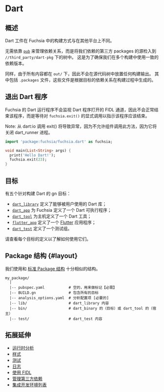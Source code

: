 # Dart

<!-- ## Overview -->

## 概述

<!-- Dart artifacts are not built the same way in Fuchsia as they are on other
platforms. -->

Dart 工件在 Fuchsia 中的构建方式与在其他平台上不同。

<!-- Instead of relying on [`pub`][pub] to manage dependencies, sources of
third-party packages we depend on are checked into the tree under
`//third_party/dart-pkg`.
This is to ensure we use consistent versions of our dependencies across multiple
builds. -->

无需依靠 [`pub`][pub] 来管理依赖关系，而是将我们依赖的第三方 packages 的源检入到 `//third_party/dart-pkg` 下的树中。
这是为了确保我们在多个构建中使用一致的依赖版本。

<!-- Likewise, no build output is placed in the source tree as everything goes under
`out/`. That includes `.packages` files, which are generated as part of the build
based on a target's dependency. -->

同样，由于所有内容都在 `out/` 下，因此不会在源代码树中放置任何构建输出。
其中包括 `.packages` 文件，这些文件是根据目标的依赖关系在构建过程中生成的。

<!-- ## Exiting Dart programs -->

## 退出 Dart 程序

<!-- The Dart runner for Fuchsia does not
monitor the FIDL channels opened by Dart programs and as a result does not end
the program normally, but rather waits for the explicit call to `fuchsia.exit()`
to indicate the program should be ended. -->

Fuchsia 的 Dart 运行程序不会监视 Dart 程序打开的 FIDL 通道，因此不会正常结束该程序，而是等待对 `fuchsia.exit()` 的显式调用以指示该程序应该结束。

<!-- Note: Calling exit() from dart:io will result in an exception since components
are not allowed to call this method since it would shutdown the dart_runner process. -->

Note: 从 dart:io 调用 exit() 将导致异常，因为不允许组件调用此方法，因为它将关闭 dart_runner 进程。

```dart
import 'package:fuchsia/fuchsia.dart' as fuchsia;

void main(List<String> args) {
  print('Hello Dart!');
  fuchsia.exit(23);
}
```

<!-- ## Targets -->

## 目标

<!-- There are five gn targets for building Dart: -->

有五个针对构建 Dart 的 gn 目标：

<!-- - [`dart_library`][target-library] defines a library that can be used by other
Dart -;
- [`dart_app`][target-app] defines a Dart executable for Fuchsia;
- [`dart_tool`][target-tool] defines a Dart tool for the host;
- [`flutter_app`][target-flutter] defines a [Flutter][flutter] application;
- [`dart_test`][target-test] defines a group of test. -->

- [`dart_library`][target-library] 定义了能够被用户使用的 Dart 库；
- [`dart_app`][target-app] 为 Fuchsia 定义了一个 Dart 可执行程序；
- [`dart_tool`][target-tool] 为主机定义了一个 Dart 工具；
- [`flutter_app`][target-flutter] 定义了一个 [Flutter][flutter] 应用程序；
- [`dart_test`][target-test] 定义了一个测试组。

<!-- See the definitions of each of these targets for how to use them. -->

请查看每个目标的定义以了解如何使用它们。

<!-- ## Package layout {#layout} -->

## Package 结构 {#layout}

<!-- We use a layout very similar to the [standard layout][package-layout]. -->

我们使用和 [标准 Package 结构][package-layout] 十分相似的结构。

<!-- ```
my_package/
  |
  |-- pubspec.yaml           # Empty, used as a marker [mandatory]
  |-- BUILD.gn               # Contains all targets
  |-- analysis_options.yaml  # Analysis configuration [mandatory]
  |-- lib/                   # dart_library contents
  |-- bin/                   # dart_binary's (target) or dart_tool's (host)
  |-- test/                  # dart_test contents
``` -->

```
my_package/
  |
  |-- pubspec.yaml           # 空的，用来做标记【必需】
  |-- BUILD.gn               # 包含所有的目标
  |-- analysis_options.yaml  # 分析配置项 [必要的]
  |-- lib/                   # dart_library 内容
  |-- bin/                   # dart_binary 的（目标）或 dart_tool 的（宿主）
  |-- test/                  # dart_test 内容
```

<!-- ## Going further -->

## 拓展延伸

<!-- - [Running analysis](analysis.md)
- [Style](style.md)
- [Testing](testing.md)
- [Logging](logging.md)
- [Using FIDL](fidl.md)
- [Managing third_party dependencies](third_party.md)
- [IDEs](ides.md) -->

- [运行时分析](analysis.md)
- [样式](style.md)
- [测试](testing.md)
- [日志](logging.md)
- [使用 FIDL](fidl.md)
- [管理第三方依赖](third_party.md)
- [集成开发环境列表](ides.md)

[pub]: https://www.dartlang.org/tools/pub/get-started "Pub"
[package-layout]: https://www.dartlang.org/tools/pub/package-layout "Package layout"
[target-library]: /build/dart/dart_library.gni "dart_library target"
[target-app]: https://fuchsia.googlesource.com/topaz/+/HEAD/runtime/dart_runner/dart_app.gni "dart_app target"
[target-tool]: /build/dart/dart_tool.gni "dart_tool target"
[target-flutter]: https://fuchsia.googlesource.com/topaz/+/HEAD/runtime/flutter_runner/flutter_app.gni "flutter_app target"
[target-test]: /build/dart/dart.gni "dart_test target"
[flutter]: https://flutter.io/ "Flutter"
